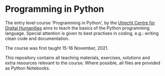 # Programming in Python

The entry level course 'Programming in Python', by the [Utrecht Centre for Digital Humanities](https://cdh.uu.nl/) aims to teach the basics of the Python programming language. Special attention is given to best practises in coding, e.g.: writing clean code and documentation. 

The course was first taught 15-16 November, 2021. 

This repository contains all teaching materials, exercises, solutions and extra resources relevant to the course. Where possible, all files are provided as Python Notebooks. 